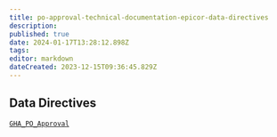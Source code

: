 ```yaml
---
title: po-approval-technical-documentation-epicor-data-directives
description: 
published: true
date: 2024-01-17T13:28:12.898Z
tags: 
editor: markdown
dateCreated: 2023-12-15T09:36:45.829Z
---
```


## Data Directives
[`GHA_PO_Approval`](po-approval-technical-documentation-epicor-data-directives-GHA_PO_Approval.md)